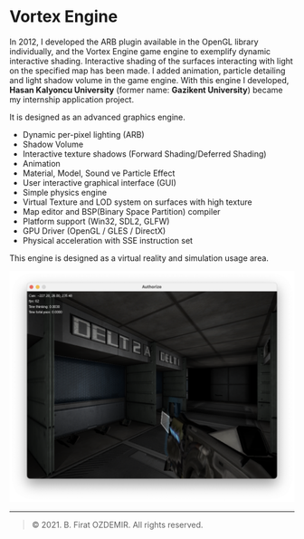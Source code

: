 # Vortex Engine

In 2012, I developed the ARB plugin available in the OpenGL library individually, and the Vortex Engine game engine to exemplify dynamic interactive shading. Interactive shading of the surfaces interacting with light on the specified map has been made. I added animation, particle detailing and light shadow volume in the game engine. With this engine I developed, __Hasan Kalyoncu University__ (former name: __Gazikent University__) became my internship application project.

It is designed as an advanced graphics engine.

* Dynamic per-pixel lighting (ARB)
* Shadow Volume
* Interactive texture shadows (Forward Shading/Deferred Shading)
* Animation
* Material, Model, Sound ve Particle Effect
* User interactive graphical interface (GUI)
* Simple physics engine
* Virtual Texture and LOD system on surfaces with high texture
* Map editor and BSP(Binary Space Partition) compiler
* Platform support (Win32, SDL2, GLFW)
* GPU Driver (OpenGL / GLES / DirectX)
* Physical acceleration with SSE instruction set

This engine is designed as a virtual reality and simulation usage area.

![Vortex Engine](assets/vortex-1.png)

---
> © 2021. B. Firat OZDEMIR. All rights reserved.
